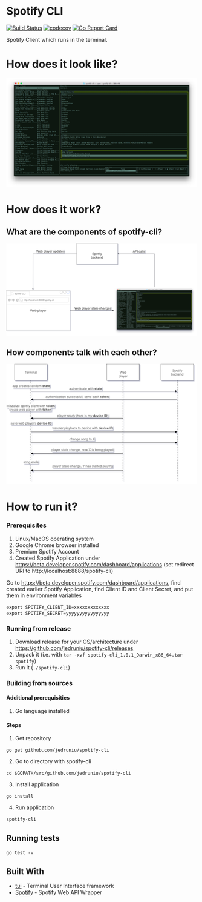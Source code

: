 # Spotify CLI
[![Build Status](https://travis-ci.org/jedruniu/spotify-cli.svg?branch=master)](https://travis-ci.org/jedruniu/spotify-cli)
[![codecov](https://codecov.io/gh/jedruniu/spotify-cli/branch/master/graph/badge.svg)](https://codecov.io/gh/jedruniu/spotify-cli)
[![Go Report Card](https://goreportcard.com/badge/github.com/jedruniu/spotify-cli)](https://goreportcard.com/report/github.com/jedruniu/spotify-cli)

Spotify Client which runs in the terminal.

# How does it look like?
![screenshot](img/screen_shot.png)

# How does it work?

## What are the components of spotify-cli?
![screenshot](img/components.png)

## How components talk with each other?
![screenshot](img/workflow.png)

# How to run it?

### Prerequisites
1. Linux/MacOS operating system
2. Google Chrome browser installed
4. Premium Spotify Account
5. Created Spotify Application under https://beta.developer.spotify.com/dashboard/applications (set redirect URI to http://localhost:8888/spotify-cli)

Go to https://beta.developer.spotify.com/dashboard/applications, find created earlier Spotify Application, find Client ID and Client Secret, and put them in environment variables
```
export SPOTIFY_CLIENT_ID=xxxxxxxxxxxxx
export SPOTIFY_SECRET=yyyyyyyyyyyyyyyy
```

### Running from release

1. Download release for your OS/architecture under https://github.com/jedruniu/spotify-cli/releases
2. Unpack it (i.e. with `tar -xvf spotify-cli_1.0.1_Darwin_x86_64.tar spotify`)
3. Run it (`./spotify-cli`)

### Building from sources

#### Additional prerequisities
1. Go language installed 

#### Steps

1. Get repository
```
go get github.com/jedruniu/spotify-cli
```
2. Go to directory with spotify-cli
```
cd $GOPATH/src/github.com/jedruniu/spotify-cli
```
3. Install application
```
go install
```
4. Run application
```
spotify-cli
```

## Running tests

```
go test -v
```
## Built With
* [tui](https://github.com/marcusolsson/tui-go) - Terminal User Interface framework
* [Spotify](https://github.com/zmb3/spotify) - Spotify Web API Wrapper 
